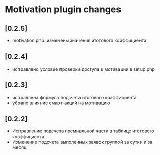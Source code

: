 # Motivation plugin changes

## [0.2.5]
- motivation.php: изменены значения итогового коэффициента

## [0.2.4]
- исправлено условие проверки доступа к мотивации в setup.php

## [0.2.3]
- исправлена формула подсчета итогового коэффициента
- убрано влияние смарт-акций на мотивацию

## [0.2.2]
- Исправление подсчета премиальной части в таблице итогового коэффициента
- Изменение подсчета выполенных заявок группой за сутки и за месяц